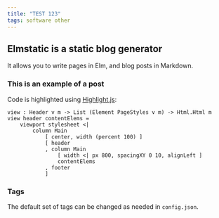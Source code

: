 ```yaml
---
title: "TEST 123"
tags: software other
---
```


## Elmstatic is a static blog generator

It allows you to write pages in Elm, and blog posts in Markdown. 

### This is an example of a post

Code is highlighted using [Highlight.js](http://highlightjs.org): 

```
view : Header v m -> List (Element PageStyles v m) -> Html.Html m
view header contentElems =
    viewport stylesheet <|
        column Main
            [ center, width (percent 100) ]
            [ header
            , column Main
                [ width <| px 800, spacingXY 0 10, alignLeft ]
                contentElems
            , footer
            ]
```

### Tags 

The default set of tags can be changed as needed in `config.json`. 
